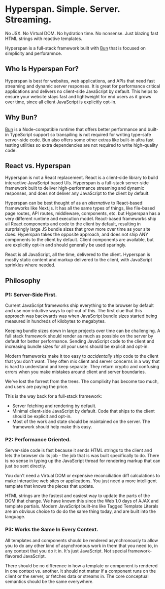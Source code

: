 # Hyperspan. Simple. Server. Streaming.

No JSX. No Virtual DOM. No hydration time. No nonsense. Just blazing fast HTML strings with reactive templates.

Hyperspan is a full-stack framework built with [Bun](https://bun.sh) that is focused on simplicity and perforamnce.

## Who Is Hyperspan For?

Hyperspan is best for websites, web applications, and APIs that need fast streaming and dynamic server responses. It is
great for performance critical applications and delivers no client-side JavaScript by default. This helps to ensure your
website stays fast and lightweight for end users as it grows over time, since all client JavaScript is explicitly
opt-in.

## Why Bun?

[Bun](https://bun.sh) is a Node-compatible runtime that offers better performance and built-in TypeScript support so
transpiling is not required for writing type-safe server-side code. Bun also offers some other extras like built-in
ultra fast testing utilities so extra dependencies are not required to write high-quality code.

## React vs. Hyperspan

Hyperspan is not a React replacement. React is a client-side library to build interactive JavaScript based UIs.
Hyperspan is a full-stack server-side framework built to deliver high-performance streaming and dynamic responses, and
does not deliver any JavaScript to the client by default.

Hyperspan can be best thought of as an _alternative_ to React-based frameworks like Next.js. It has all the same types
of things, like file-based page routes, API routes, middleware, components, etc. but Hyperspan has a very different
runtime and execution model. React-based frameworks ship all React components and code to the client by default,
resulting in surprisingly large JS bundle sizes that grow more over time as your site does. Hyperspan takes the opposite
approach, and does not ship ANY components to the client by default. Client components are available, but are explicitly
opt-in and should generally be used sparingly.

React is all JavaScript, all the time, delivered to the client. Hyperspan is mostly static content and markup delivered
to the client, with JavaScript sprinkles where needed.

## Philosophy

### P1: Server-Side First.

Current JavaScript frameworks ship everything to the browser by default and use non-intuitive ways to opt-out of this.
The first clue that this approach was backwards was when JavaScript bundle sizes started being measured in hundreds of
kilobytes to megabytes.

Keeping bundle sizes down in large projects over time can be challenging. A full stack framework should render as much
as possible on the server by default for better performance. Sending JavaScript code to the client and increasing bundle
sizes for all your users should be explicit and opt-in.

Modern frameworks make it too easy to _accidentally_ ship code to the client that you don't want. They often mix client
and server concerns in a way that is hard to understand and keep separate. They return cryptic and confusing errors when
you make mistakes around client and server boundaries.

We've lost the forrest from the trees. The complixity has become too much, and users are paying the price.

This is the way back for a full-stack framework:

- Server fetching and rendering by default.
- Minimal client-side JavaScript by default. Code that ships to the client should be explicit and opt-in.
- Most of the work and state should be maintained on the server. The framework should help make this easy.

### P2: Performance Oriented.

Server-side code is fast because it sends HTML strings to the client and lets the browser do its job - the job that is
was built specifically to do. There is no sense in typing up the JavaScript thread for rendering markup that can just be
sent directly.

You don't need a Virtual DOM or expensive reconciliation diff calculations to make interactive web sites or
applications. You just need a more intelligent template that knows the pieces that update.

HTML strings are the fastest and easiest way to update the parts of the DOM that change. We have known this since the
Web 1.0 days of AJAX and template partials. Modern JavaScript built-ins like Tagged Template Literals are an obvious
choice to do do the same thing today, and are built into the language.

### P3: Works the Same In Every Context.

All templates and components should be rendered asynchronously to allow you to do any other kind of asynchronous work in
them that you need to, in any context that you do it in. It's just JavaScript. Not special framework-flavored
JavaScript.

There should be no difference in how a template or component is rendered in one context vs. another. It should not
matter if a component runs on the client or the server, or fetches data or streams in. The core conceptual semantics
should be the same everywhere.

